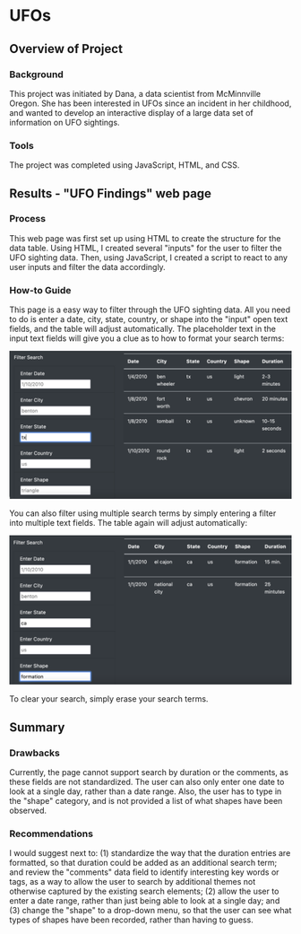 # UFOs

## Overview of Project

### Background

This project was initiated by Dana, a data scientist from McMinnville Oregon. She has been interested in UFOs since an incident in her childhood, and wanted to develop an interactive display of a large data set of information on UFO sightings.

### Tools

The project was completed using JavaScript, HTML, and CSS.

## Results - "UFO Findings" web page

### Process

This web page was first set up using HTML to create the structure for the data table. Using HTML, I created several "inputs" for the user to filter the UFO sighting data. Then, using JavaScript, I created a script to react to any user inputs and filter the data accordingly.

### How-to Guide

This page is a easy way to filter through the UFO sighting data. All you need to do is enter a date, city, state, country, or shape into the "input" open text fields, and the table will adjust automatically. The placeholder text in the input text fields will give you a clue as to how to format your search terms:

![Using Search Term](https://github.com/ehalprin/UFOs/blob/main/static/images/Using_Search_Term.png)

You can also filter using multiple search terms by simply entering a filter into multiple text fields. The table again will adjust automatically:

![Using Multiple Search Terms](https://github.com/ehalprin/UFOs/blob/main/static/images/Using_Multiple_Search_Terms.png)

To clear your search, simply erase your search terms.

## Summary

### Drawbacks

Currently, the page cannot support search by duration or the comments, as these fields are not standardized. The user can also only enter one date to look at a single day, rather than a date range. Also, the user has to type in the "shape" category, and is not provided a list of what shapes have been observed.

### Recommendations

I would suggest next to: (1) standardize the way that the duration entries are formatted, so that duration could be added as an additional search term; and review the "comments" data field to identify interesting key words or tags, as a way to allow the user to search by additional themes not otherwise captured by the existing search elements; (2) allow the user to enter a date range, rather than just being able to look at a single day; and (3) change the "shape" to a drop-down menu, so that the user can see what types of shapes have been recorded, rather than having to guess.
